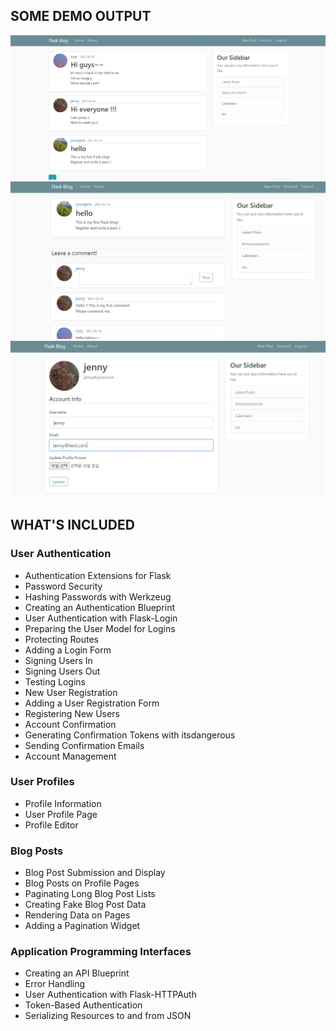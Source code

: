 ## SOME DEMO OUTPUT
![demo1](img/demo1.JPG)
![demo2](img/demo2.JPG)
![demo3](img/demo3.JPG)

## WHAT'S INCLUDED

### User Authentication
  - Authentication Extensions for Flask<br>
  - Password Security<br>
  - Hashing Passwords with Werkzeug<br>
  - Creating an Authentication Blueprint<br>
  - User Authentication with Flask-Login<br>
  - Preparing the User Model for Logins<br>
  - Protecting Routes<br>
  - Adding a Login Form<br>
  - Signing Users In<br>
  - Signing Users Out<br>
  - Testing Logins<br>
  - New User Registration<br>
  - Adding a User Registration Form<br>
  - Registering New Users<br>
  - Account Confirmation<br>
  - Generating Confirmation Tokens with itsdangerous<br>
  - Sending Confirmation Emails<br>
  - Account Management<br>

### User Profiles
  - Profile Information
  - User Profile Page
  - Profile Editor

### Blog Posts 
  - Blog Post Submission and Display
  - Blog Posts on Profile Pages
  - Paginating Long Blog Post Lists
  - Creating Fake Blog Post Data
  - Rendering Data on Pages
  - Adding a Pagination Widget

### Application Programming Interfaces
  - Creating an API Blueprint
  - Error Handling
  - User Authentication with Flask-HTTPAuth
  - Token-Based Authentication
  - Serializing Resources to and from JSON

